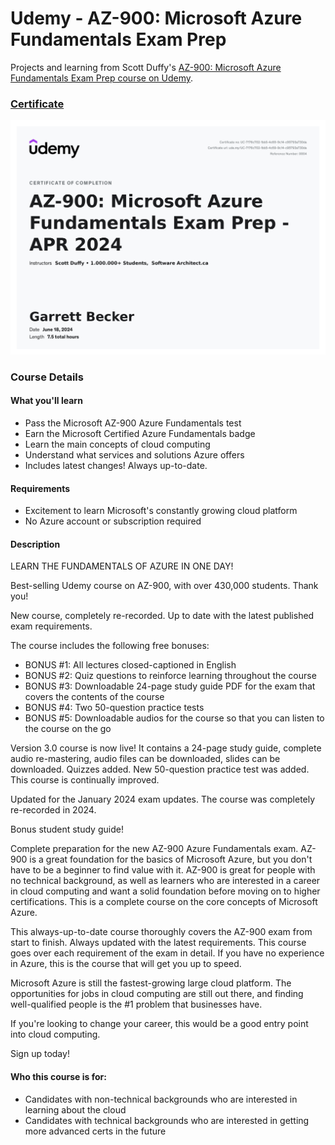 # Udemy - AZ-900: Microsoft Azure Fundamentals Exam Prep

Projects and learning from Scott Duffy's [AZ-900: Microsoft Azure Fundamentals Exam Prep course on Udemy](https://www.udemy.com/course/az900-azure/).

### [Certificate](https://www.udemy.com/certificate/UC-7176c702-1bb5-4c69-9c14-c95793a730da/)

!["Certificate"](./Certificate.jpg)

### Course Details

#### What you'll learn
- Pass the Microsoft AZ-900 Azure Fundamentals test
- Earn the Microsoft Certified Azure Fundamentals badge
- Learn the main concepts of cloud computing
- Understand what services and solutions Azure offers
- Includes latest changes! Always up-to-date.

#### Requirements
- Excitement to learn Microsoft's constantly growing cloud platform
- No Azure account or subscription required

#### Description
LEARN THE FUNDAMENTALS OF AZURE IN ONE DAY!

Best-selling Udemy course on AZ-900, with over 430,000 students. Thank you!

New course, completely re-recorded. Up to date with the latest published exam requirements.

The course includes the following free bonuses:
- BONUS #1: All lectures closed-captioned in English
- BONUS #2: Quiz questions to reinforce learning throughout the course
- BONUS #3: Downloadable 24-page study guide PDF for the exam that covers the contents of the course
- BONUS #4: Two 50-question practice tests
- BONUS #5: Downloadable audios for the course so that you can listen to the course on the go

Version 3.0 course is now live! It contains a 24-page study guide, complete audio re-mastering, audio files can be downloaded, slides can be downloaded. Quizzes added. New 50-question practice test was added. This course is continually improved.

Updated for the January 2024 exam updates. The course was completely re-recorded in 2024.

Bonus student study guide!

Complete preparation for the new AZ-900 Azure Fundamentals exam. AZ-900 is a great foundation for the basics of Microsoft Azure, but you don't have to be a beginner to find value with it. AZ-900 is great for people with no technical background, as well as learners who are interested in a career in cloud computing and want a solid foundation before moving on to higher certifications. This is a complete course on the core concepts of Microsoft Azure.

This always-up-to-date course thoroughly covers the AZ-900 exam from start to finish. Always updated with the latest requirements. This course goes over each requirement of the exam in detail. If you have no experience in Azure, this is the course that will get you up to speed.

Microsoft Azure is still the fastest-growing large cloud platform. The opportunities for jobs in cloud computing are still out there, and finding well-qualified people is the #1 problem that businesses have.

If you're looking to change your career, this would be a good entry point into cloud computing.

Sign up today!

#### Who this course is for:
- Candidates with non-technical backgrounds who are interested in learning about the cloud
- Candidates with technical backgrounds who are interested in getting more advanced certs in the future